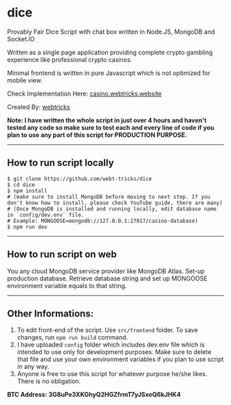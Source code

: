 # dice
Provably Fair Dice Script with chat box written in Node.JS, MongoDB and Socket.IO  

Written as a single page application providing complete crypto gambling experience like professional crypto casinos.  

Minimal frontend is written in pure Javascript which is not optimized for mobile view.  

Check Implementation Here: [casino.webtricks.website](https://casino.webtricks.website)  

Created By: [webtricks](https://bitcointalk.org/index.php?action=profile;u=921974)

**Note: I have written the whole script in just over 4 hours and haven't tested any code so make sure to test each and every line of code if you plan to use any part of this script for PRODUCTION PURPOSE.**

---

## How to run script locally
```
$ git clone https://github.com/webt-tricks/dice
$ cd dice
$ npm install
# (make sure to install MongoDB before moving to next step. If you don't know how to install, please check YouTube guide, there are many)
# (Once MongoDB is installed and running locally, edit database name in `config/dev.env` file. 
# Example: MONGOOSE=mongodb://127.0.0.1:27017/casino-database)
$ npm run dev
```
---

## How to run script on web
You any cloud MongoDB service provider like MongoDB Atlas. Set-up production database. Retrieve database string and set up MONGOOSE environment variable equals to that string. 

---
## Other Informations:
1. To edit front-end of the script. Use `src/frontend` folder. To save changes, run `npm run build` command.
2. I have uploaded `config` folder which includes dev.env file which is intended to use only for development purposes. Make sure to delete that file and use your own environment variables if you plan to use script in any way.  
3. Anyone is free to use this script for whatever purpose he/she likes. There is no obligation.  


__BTC Address: 3G8uPe3XKGhyQ2HGZfrmT7yJSxeQ6kJHK4__
